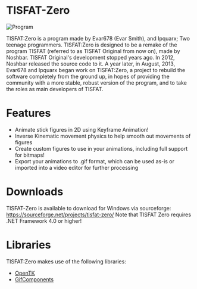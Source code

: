 TISFAT-Zero
===========
![Program](http://puu.sh/9JEpz/ae8b491a2a.png)

TISFAT:Zero is a program made by Evar678 (Evar Smith), and Ipquarx; Two teenage programmers. TISFAT:Zero is designed to be a remake of the program TISFAT (referred to as TISFAT Original from now on), made by Noshbar. TISFAT Original's development stopped years ago. In 2012, Noshbar released the source code to it. A year later, in August, 2013, Evar678 and Ipquarx began work on TISFAT:Zero, a project to rebuild the software completely from the ground up, in hopes of providing the community with a more stable, robust version of the program, and to take the roles as main developers of TISFAT.

Features
===========
* Animate stick figures in 2D using Keyframe Animation!
* Inverse Kinematic movement physics to help smooth out movements of figures
* Create custom figures to use in your animations, including full support for bitmaps!
* Export your animations to .gif format, which can be used as-is or imported into a video editor for further processing


Downloads
===========
TISFAT-Zero is available to download for Windows via sourceforge: https://sourceforge.net/projects/tisfat-zero/
Note that TISFAT Zero requires .NET Framework 4.0 or higher!


Libraries
===========
TISFAT:Zero makes use of the following libraries:

 * [OpenTK](http://www.opentk.com/)
 * [GifComponents](http://sourceforge.net/projects/gifcomponents/)
